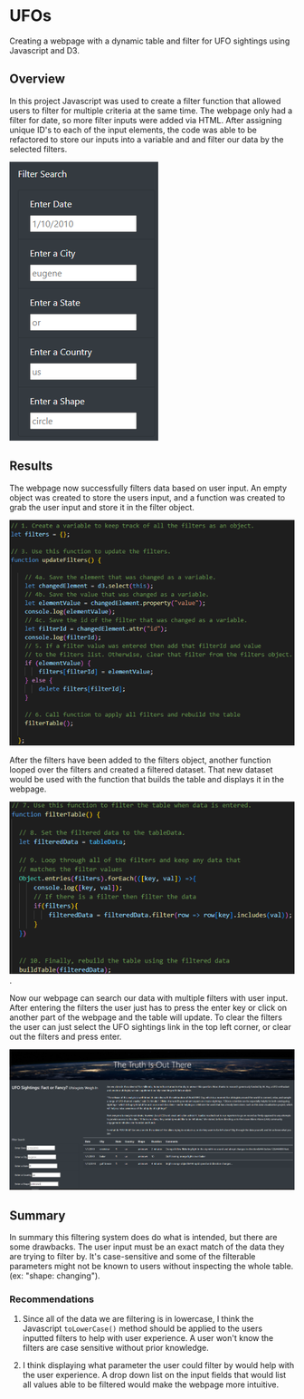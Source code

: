 # UFOs
Creating a webpage with a dynamic table and filter for UFO sightings using Javascript and D3.

## Overview
In this project Javascript was used to create a filter function that allowed users to filter for multiple criteria at the same time. The webpage only had a filter for date, so more filter inputs were added via HTML. After assigning unique ID's to each of the input elements, the code was able to be refactored to store our inputs into a variable and and filter our data by the selected filters.

![filter_search](/Resources/filter_search.PNG)


## Results
The webpage now successfully filters data based on user input. An empty object was created to store the users input, and a function was created to grab the user input and store it in the filter object.

![updateFilters](/Resources/updateFilters.PNG)

After the filters have been added to the filters object, another function looped over the filters and created a filtered dataset. That new dataset would be used with the function that builds the table and displays it in the webpage.

![filterTable](/Resources/filterTable.PNG).

Now our webpage can search our data with multiple filters with user input. After entering the filters the user just has to press the enter key or click on another part of the webpage and the table will update. To clear the filters the user can just select the UFO sightings link in the top left corner, or clear out the filters and press enter.

![filtered_table](/Resources/filtered_table.PNG)

## Summary

In summary this filtering system does do what is intended, but there are some drawbacks. The user input must be an exact match of the data they are trying to filter by. It's case-sensitive and some of the filterable parameters might not be known to users without inspecting the whole table. (ex: "shape: changing").

### Recommendations 

1. Since all of the data we are filtering is in lowercase, I think the Javascript ```toLowerCase()``` method should be applied to the users inputted filters to help with user experience. A user won't know the filters are case sensitive without prior knowledge.

2. I think displaying what parameter the user could filter by would help with the user experience. A drop down list on the input fields that would list all values able to be filtered would make the webpage more intuitive.